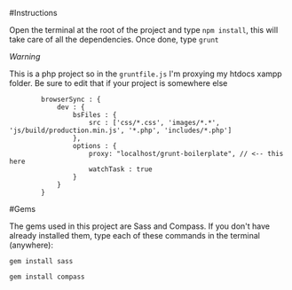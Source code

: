#Instructions

Open the terminal at the root of the project and type `npm install`, this will take care of all the dependencies. Once done, type `grunt`

*Warning*

This is a php project so in the `gruntfile.js` I'm proxying my htdocs xampp folder. Be sure to edit that if your project is somewhere else 

```
		browserSync : {
			dev : {
				bsFiles : {
					src : ['css/*.css', 'images/*.*', 'js/build/production.min.js', '*.php', 'includes/*.php']
				},
				options : {
					proxy: "localhost/grunt-boilerplate", // <-- this here					
					watchTask : true 
				}
			}
		}

```

#Gems

The gems used in this project are Sass and Compass. If you don't have already installed them, type each of these commands in the terminal (anywhere):

`gem install sass` 

`gem install compass`